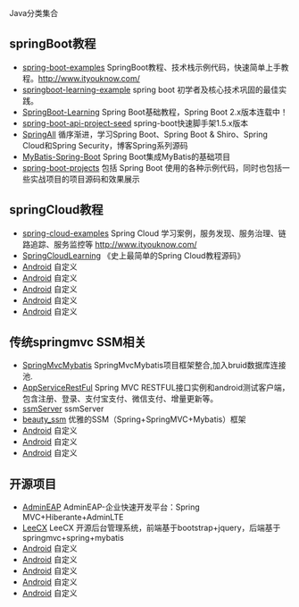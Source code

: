 Java分类集合

## springBoot教程
- [spring-boot-examples](https://github.com/ityouknow/spring-boot-examples) SpringBoot教程、技术栈示例代码，快速简单上手教程。http://www.ityouknow.com/
- [springboot-learning-example](https://github.com/JeffLi1993/springboot-learning-example)   spring boot 初学者及核心技术巩固的最佳实践。
- [SpringBoot-Learning](https://github.com/dyc87112/SpringBoot-Learning)  Spring Boot基础教程，Spring Boot 2.x版本连载中！
- [spring-boot-api-project-seed](https://github.com/lihengming/spring-boot-api-project-seed)  spring-boot快速脚手架1.5.x版本
- [SpringAll](https://github.com/wuyouzhuguli/SpringAll)  循序渐进，学习Spring Boot、Spring Boot & Shiro、Spring Cloud和Spring Security，博客Spring系列源码
- [MyBatis-Spring-Boot](https://github.com/abel533/MyBatis-Spring-Boot)  Spring Boot集成MyBatis的基础项目
- [spring-boot-projects](https://github.com/ZHENFENG13/spring-boot-projects)  包括 Spring Boot 使用的各种示例代码，同时也包括一些实战项目的项目源码和效果展示
## springCloud教程
- [spring-cloud-examples](https://github.com/ityouknow/spring-cloud-examples)  Spring Cloud 学习案例，服务发现、服务治理、链路追踪、服务监控等 http://www.ityouknow.com/
- [SpringCloudLearning](https://github.com/forezp/SpringCloudLearning)  《史上最简单的Spring Cloud教程源码》
- [Android](xxxxx)  自定义
- [Android](xxxxx)  自定义
- [Android](xxxxx)  自定义
- [Android](xxxxx)  自定义
- [Android](xxxxx)  自定义

## 传统springmvc SSM相关
- [SpringMvcMybatis](https://github.com/pc859107393/SpringMvcMybatis)  SpringMvcMybatis项目框架整合,加入bruid数据库连接池.
- [AppServiceRestFul](https://github.com/wanliyang1990/AppServiceRestFul)  Spring MVC RESTFUL接口实例和android测试客户端，包含注册、登录、支付宝支付、微信支付、增量更新等。
- [ssmServer](https://github.com/change9326/ssmServer)  ssmServer
- [beauty_ssm](https://github.com/wosyingjun/beauty_ssm)  优雅的SSM（Spring+SpringMVC+Mybatis）框架
- [Android](xxxxx)  自定义
- [Android](xxxxx)  自定义
- [Android](xxxxx)  自定义

## 开源项目 
- [AdminEAP](https://github.com/bill1012/AdminEAP)  AdminEAP-企业快速开发平台：Spring MVC+Hiberante+AdminLTE 
- [LeeCX](https://github.com/leechenxiang/LeeCX)  LeeCX 开源后台管理系统，前端基于bootstrap+jquery，后端基于springmvc+spring+mybatis 
- [Android](xxxxx)  自定义
- [Android](xxxxx)  自定义
- [Android](xxxxx)  自定义
- [Android](xxxxx)  自定义
- [Android](xxxxx)  自定义
